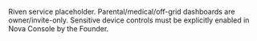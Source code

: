 Riven service placeholder. Parental/medical/off-grid dashboards are owner/invite-only.
Sensitive device controls must be explicitly enabled in Nova Console by the Founder.
